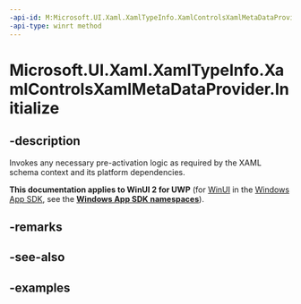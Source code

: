```yaml
---
-api-id: M:Microsoft.UI.Xaml.XamlTypeInfo.XamlControlsXamlMetaDataProvider.Initialize
-api-type: winrt method
---
```


<!-- Method syntax.
public void XamlControlsXamlMetaDataProvider.Initialize()
-->

# Microsoft.UI.Xaml.XamlTypeInfo.XamlControlsXamlMetaDataProvider.Initialize

## -description
Invokes any necessary pre-activation logic as required by the XAML schema context and its platform dependencies.

**This documentation applies to WinUI 2 for UWP** (for [WinUI](/windows/apps/winui/winui3/) in the [Windows App SDK](/windows/apps/windows-app-sdk/), see the **[Windows App SDK namespaces](/windows/windows-app-sdk/api/winrt/)**).

## -remarks

## -see-also

## -examples

